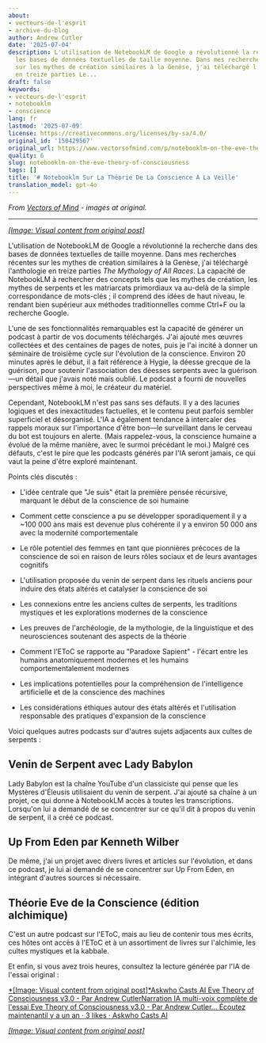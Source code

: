 ```yaml
---
about:
- vecteurs-de-l'esprit
- archive-du-blog
author: Andrew Cutler
date: '2025-07-04'
description: L'utilisation de NotebookLM de Google a révolutionné la recherche dans
  les bases de données textuelles de taille moyenne. Dans mes recherches récentes
  sur les mythes de création similaires à la Genèse, j'ai téléchargé l'anthologie
  en treize parties Le...
draft: false
keywords:
- vecteurs-de-l'esprit
- notebooklm
- conscience
lang: fr
lastmod: '2025-07-09'
license: https://creativecommons.org/licenses/by-sa/4.0/
original_id: '150429567'
original_url: https://www.vectorsofmind.com/p/notebooklm-on-the-eve-theory-of-consciousness
quality: 6
slug: notebooklm-on-the-eve-theory-of-consciousness
tags: []
title: '# Notebooklm Sur La Théorie De La Conscience À La Veille'
translation_model: gpt-4o
---
```


*From [Vectors of Mind](https://www.vectorsofmind.com/p/notebooklm-on-the-eve-theory-of-consciousness) - images at original.*

---

[*[Image: Visual content from original post]*](https://substackcdn.com/image/fetch/$s_!lFMD!,f_auto,q_auto:good,fl_progressive:steep/https%3A%2F%2Fsubstack-post-media.s3.amazonaws.com%2Fpublic%2Fimages%2Fb01016e3-dfc2-47fa-88fd-8eeae782f5a5_1792x1928.heic)

L'utilisation de NotebookLM de Google a révolutionné la recherche dans des bases de données textuelles de taille moyenne. Dans mes recherches récentes sur les mythes de création similaires à la Genèse, j'ai téléchargé l'anthologie en treize parties _The Mythology of All Races_. La capacité de NotebookLM à rechercher des concepts tels que les mythes de création, les mythes de serpents et les matriarcats primordiaux va au-delà de la simple correspondance de mots-clés ; il comprend des idées de haut niveau, le rendant bien supérieur aux méthodes traditionnelles comme Ctrl+F ou la recherche Google.

L'une de ses fonctionnalités remarquables est la capacité de générer un podcast à partir de vos documents téléchargés. J'ai ajouté mes œuvres collectées et des centaines de pages de notes, puis je l'ai incité à donner un séminaire de troisième cycle sur l'évolution de la conscience. Environ 20 minutes après le début, il a fait référence à Hygie, la déesse grecque de la guérison, pour soutenir l'association des déesses serpents avec la guérison—un détail que j'avais noté mais oublié. Le podcast a fourni de nouvelles perspectives même à moi, le créateur du matériel.

Cependant, NotebookLM n'est pas sans ses défauts. Il y a des lacunes logiques et des inexactitudes factuelles, et le contenu peut parfois sembler superficiel et désorganisé. L'IA a également tendance à intercaler des rappels moraux sur l'importance d'être bon—le surveillant dans le cerveau du bot est toujours en alerte. (Mais rappelez-vous, la conscience humaine a évolué de la même manière, avec le surmoi précédant le moi.) Malgré ces défauts, c'est le pire que les podcasts générés par l'IA seront jamais, ce qui vaut la peine d'être exploré maintenant.

Points clés discutés :

 * L'idée centrale que "Je suis" était la première pensée récursive, marquant le début de la conscience de soi humaine

 * Comment cette conscience a pu se développer sporadiquement il y a ~100 000 ans mais est devenue plus cohérente il y a environ 50 000 ans avec la modernité comportementale

 * Le rôle potentiel des femmes en tant que pionnières précoces de la conscience de soi en raison de leurs rôles sociaux et de leurs avantages cognitifs

 * L'utilisation proposée du venin de serpent dans les rituels anciens pour induire des états altérés et catalyser la conscience de soi

 * Les connexions entre les anciens cultes de serpents, les traditions mystiques et les explorations modernes de la conscience

 * Les preuves de l'archéologie, de la mythologie, de la linguistique et des neurosciences soutenant des aspects de la théorie

 * Comment l'EToC se rapporte au "Paradoxe Sapient" - l'écart entre les humains anatomiquement modernes et les humains comportementalement modernes

 * Les implications potentielles pour la compréhension de l'intelligence artificielle et de la conscience des machines

 * Les considérations éthiques autour des états altérés et l'utilisation responsable des pratiques d'expansion de la conscience

Voici quelques autres podcasts sur d'autres sujets adjacents aux cultes de serpents :

## Venin de Serpent avec Lady Babylon

Lady Babylon est la chaîne YouTube d'un classiciste qui pense que les Mystères d'Éleusis utilisaient du venin de serpent. J'ai ajouté sa chaîne à un projet, ce qui donne à NotebookLM accès à toutes les transcriptions. Lorsqu'on lui a demandé de se concentrer sur ce qu'il dit à propos du venin de serpent, il a créé ce podcast.

## Up From Eden par Kenneth Wilber

De même, j'ai un projet avec divers livres et articles sur l'évolution, et dans ce podcast, je lui ai demandé de se concentrer sur Up From Eden, en intégrant d'autres sources si nécessaire.

## Théorie Eve de la Conscience (édition alchimique)

C'est un autre podcast sur l'EToC, mais au lieu de contenir tous mes écrits, ces hôtes ont accès à l'EToC et à un assortiment de livres sur l'alchimie, les cultes mystiques et la kabbale.

Et enfin, si vous avez trois heures, consultez la lecture générée par l'IA de l'essai original :

[*[Image: Visual content from original post]*Askwho Casts AI Eve Theory of Consciousness v3.0 - Par Andrew CutlerNarration IA multi-voix complète de l'essai Eve Theory of Consciousness v3.0 - Par Andrew Cutler… Écoutez maintenantil y a un an · 3 likes · Askwho Casts AI](https://askwhocastsai.substack.com/p/eve-theory-of-consciousness-v30-by)

[*[Image: Visual content from original post]*](https://substackcdn.com/image/fetch/$s_!L8OO!,f_auto,q_auto:good,fl_progressive:steep/https%3A%2F%2Fsubstack-post-media.s3.amazonaws.com%2Fpublic%2Fimages%2F878b8dfe-e05a-4a1f-b044-a79b088f0cad_1024x1024.heic)